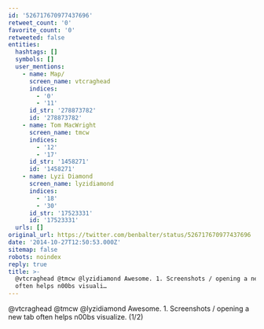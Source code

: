 ```yaml
---
id: '526717670977437696'
retweet_count: '0'
favorite_count: '0'
retweeted: false
entities:
  hashtags: []
  symbols: []
  user_mentions:
    - name: Map/
      screen_name: vtcraghead
      indices:
        - '0'
        - '11'
      id_str: '278873782'
      id: '278873782'
    - name: Tom MacWright
      screen_name: tmcw
      indices:
        - '12'
        - '17'
      id_str: '1458271'
      id: '1458271'
    - name: Lyzi Diamond
      screen_name: lyzidiamond
      indices:
        - '18'
        - '30'
      id_str: '17523331'
      id: '17523331'
  urls: []
original_url: https://twitter.com/benbalter/status/526717670977437696
date: '2014-10-27T12:50:53.000Z'
sitemap: false
robots: noindex
reply: true
title: >-
  @vtcraghead @tmcw @lyzidiamond Awesome. 1. Screenshots / opening a new tab
  often helps n00bs visuali…
---
```


@vtcraghead @tmcw @lyzidiamond Awesome. 1. Screenshots / opening a new tab often helps n00bs visualize. (1/2)